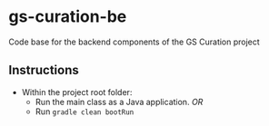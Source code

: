 # gs-curation-be
Code base for the backend components of the GS Curation project

## Instructions
* Within the project root folder:
    * Run the main class as a Java application. _OR_
    * Run `gradle clean bootRun`